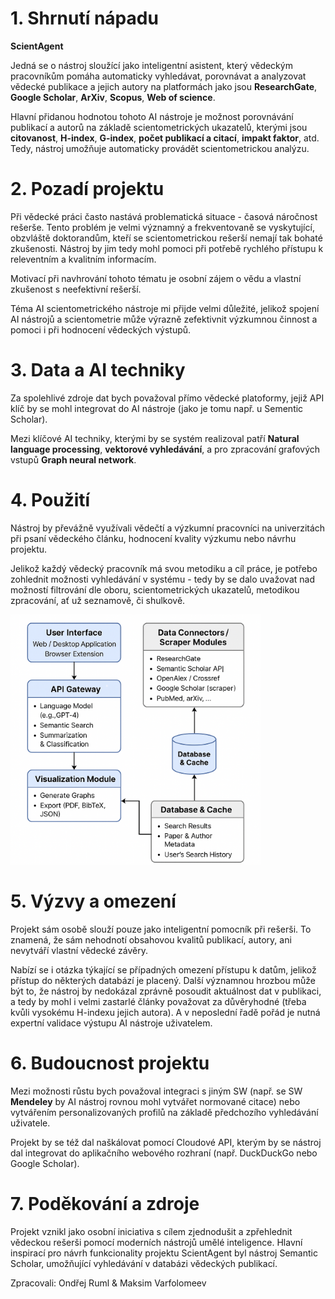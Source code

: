 # 1. Shrnutí nápadu
**ScientAgent**


Jedná se o nástroj sloužící jako inteligentní asistent, který vědeckým pracovníkům pomáha automaticky vyhledávat, porovnávat a analyzovat vědecké publikace a jejich autory na platformách jako jsou **ResearchGate**, **Google Scholar**, **ArXiv**, **Scopus**, **Web of science**.


Hlavní přidanou hodnotou tohoto AI nástroje je možnost porovnávání publikací a autorů na základě scientometrických ukazatelů, kterými jsou **citovanost**, **H-index**, **G-index**, **počet publikací a citací**, **impakt faktor**, atd. Tedy, nástroj umožňuje automaticky provádět scientometrickou analýzu.


# 2. Pozadí projektu
Při vědecké práci často nastává problematická situace - časová náročnost rešerše.
Tento problém je velmi významný a frekventovaně se vyskytující, obzvláště doktorandům, kteří se scientometrickou rešerší nemají tak bohaté zkušenosti. Nástroj by jim tedy mohl pomoci při potřebě rychlého přístupu k releventním a kvalitním informacím.


Motivací při navhrování tohoto tématu je osobní zájem o vědu a vlastní zkušenost s neefektivní rešerší.


Téma AI scientometrického nástroje mi přijde velmi důležité, jelikož spojení AI nástrojů a scientometrie může výrazně zefektivnit výzkumnou činnost a pomoci i při hodnocení vědeckých výstupů. 


# 3. Data a AI techniky
Za spolehlivé zdroje dat bych považoval přímo vědecké platoformy, jejiž API klíč by se mohl integrovat do AI nástroje (jako je tomu např. u Sementic Scholar).


Mezi klíčové AI techniky, kterými by se systém realizoval patří **Natural language processing**, **vektorové vyhledávání**, a pro zpracování grafových vstupů **Graph neural network**.



# 4. Použití
Nástroj by převážně využívali vědečtí a výzkumní pracovníci na univerzitách při psaní vědeckého článku, hodnocení kvality výzkumu nebo návrhu projektu.


Jelikož každý vědecký pracovník má svou metodiku a cíl práce, je potřebo zohlednit možnosti vyhledávání v systému - tedy by se dalo uvažovat nad možností filtrování dle oboru, scientometrických ukazatelů, metodikou zpracování, ať už seznamově, či shulkově.

<img src="diagram.png" alt="My Image" width="400"/>

# 5. Výzvy a omezení
Projekt sám osobě slouží pouze jako inteligentní pomocník při rešerši. To znamená, že sám nehodnotí obsahovou kvalitů publikací, autory, ani nevytváří vlastní vědecké závěry.

Nabízí se i otázka týkající se případných omezení přístupu k datům, jelikož přístup do některých databází je placený. Další významnou hrozbou může být to, že nástroj by nedokázal zprávně posoudit aktuálnost dat v publikaci, a tedy by mohl i velmi zastarlé články považovat za důvěryhodné (třeba kvůli vysokému H-indexu jejich autora). A v neposlední řadě pořád je nutná expertní validace výstupu AI nástroje uživatelem.


# 6. Budoucnost projektu
Mezi možnosti růstu bych považoval integraci s jiným SW (např. se SW **Mendeley** by AI nástroj rovnou mohl vytvářet normované citace) nebo vytvářením personalizovaných profilů na základě předchozího vyhledávání uživatele.

Projekt by se též dal naškálovat pomocí Cloudové API, kterým by se nástroj dal integrovat do aplikačního webového rozhraní (např. DuckDuckGo nebo Google Scholar).


# 7. Poděkování a zdroje
Projekt vznikl jako osobní iniciativa s cílem zjednodušit a zpřehlednit vědeckou rešerši pomocí moderních nástrojů umělé inteligence. Hlavní inspirací pro návrh funkcionality projektu ScientAgent byl nástroj Semantic Scholar, umožňující vyhledávání v databázi vědeckých publikací.


Zpracovali: Ondřej Ruml & Maksim Varfolomeev

